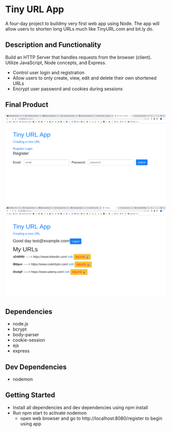 # Tiny URL App
A four-day project to buildmy very first web app using Node. The app will allow users to shorten long URLs much like TinyURL.com and bit.ly do.

## Description and Functionality
Build an HTTP Server that handles requests from the browser (client). Utilize JavaScript, Node concepts, and Express.

- Control user login and registration
- Allow users to only create, view, edit and delete their own shortened URLs
- Encrypt user password and cookies during sessions

## Final Product

!["Screenshot of register page"](https://github.com/cpfeiffer325/tiny-app-project/blob/master/docs/Registration_Page.png)
!["Screenshot of the URLs page"](https://github.com/cpfeiffer325/tiny-app-project/blob/master/docs/Screenshot_URLs_Page.png)

## Dependencies
- node.js
- bcrypt
- body-parser
- cookie-session
- ejs
- express

## Dev Dependencies
- nodemon

## Getting Started
- Install all dependencies and dev dependencies using npm install
- Run npm start to activate nodemon
  - open web browser and go to http://localhost:8080/register to begin using app

